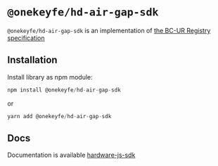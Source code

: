# `@onekeyfe/hd-air-gap-sdk`

`@onekeyfe/hd-air-gap-sdk` is an implementation of [the BC-UR Registry specification](https://github.com/BlockchainCommons/Research/blob/master/papers/bcr-2020-006-urtypes.md)

## Installation

Install library as npm module:

```javascript
npm install @onekeyfe/hd-air-gap-sdk
```

or

```javascript
yarn add @onekeyfe/hd-air-gap-sdk
```


## Docs

Documentation is available [hardware-js-sdk](https://developer.onekey.so/connect-to-hardware/air-gap-sdk)

